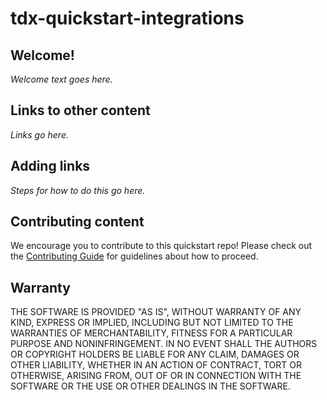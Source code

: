 # tdx-quickstart-integrations

## Welcome! ##

_Welcome text goes here._

## Links to other content ##

_Links go here._

## Adding links

_Steps for how to do this go here._

## Contributing content

We encourage you to contribute to this quickstart repo! Please check out the [Contributing Guide](/blob/master/CONTRIBUTING.md) for guidelines about how to proceed.

## Warranty ##

THE SOFTWARE IS PROVIDED "AS IS", WITHOUT WARRANTY OF ANY KIND, EXPRESS OR IMPLIED, INCLUDING BUT NOT LIMITED TO THE WARRANTIES OF MERCHANTABILITY, FITNESS FOR A PARTICULAR PURPOSE AND NONINFRINGEMENT. IN NO EVENT SHALL THE AUTHORS OR COPYRIGHT HOLDERS BE LIABLE FOR ANY CLAIM, DAMAGES OR OTHER LIABILITY, WHETHER IN AN ACTION OF CONTRACT, TORT OR OTHERWISE, ARISING FROM, OUT OF OR IN CONNECTION WITH THE SOFTWARE OR THE USE OR OTHER DEALINGS IN THE SOFTWARE.
